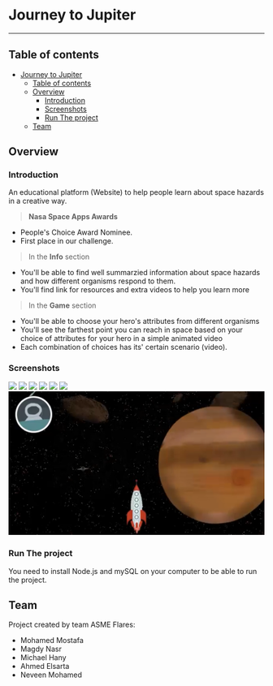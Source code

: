 # Journey to Jupiter
***


## Table of contents
- [Journey to Jupiter](#journey-to-jupiter)
  - [Table of contents](#table-of-contents)
  - [Overview](#overview)
    - [Introduction](#introduction)
    - [Screenshots](#screenshots)
    - [Run The project](#run-the-project)
  - [Team](#team)


## Overview

### Introduction

An educational platform (Website) to help people learn about space hazards in a creative way.

> **Nasa Space Apps Awards**
- People's Choice Award Nominee.
- First place in our challenge.

> In the **Info** section
- You'll be able to find well summarzied information about space hazards and how different organisms respond to them.
- You'll find link for resources and extra videos to help you learn more

> In the **Game** section
- You'll be able to choose your hero's attributes from different organisms
- You'll see the farthest point you can reach in space based on your choice of attributes for your hero in a simple animated video
- Each combination of choices has its' certain scenario (video).

### Screenshots

<img src="Screenshots/1.png">
<img src="Screenshots/2.png">
<img src="Screenshots/3.png">
<img src="Screenshots/4.png">
<img src="Screenshots/5.png">
<img src="Screenshots/6.png">
<img src="Screenshots/9.png">


### Run The project

You need to install Node.js and mySQL on your computer to be able to run the project.


## Team
Project created by team ASME Flares:

- Mohamed Mostafa
- Magdy Nasr
- Michael Hany
- Ahmed Elsarta
- Neveen Mohamed
